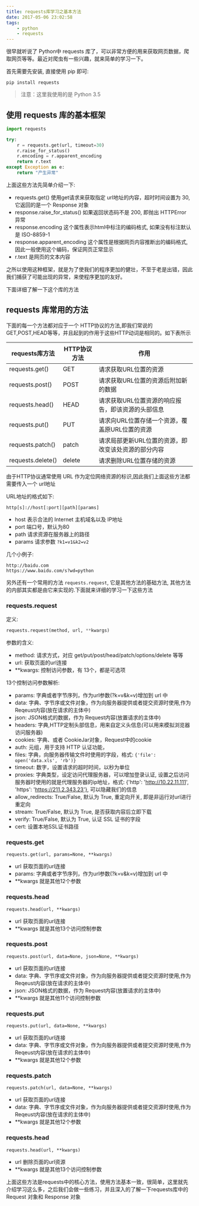 ```yaml
---
title: requests库学习之基本方法
date: 2017-05-06 23:02:58
tags:
    - python
    - requests
---
```



很早就听说了 Python中 requests 库了，可以非常方便的用来获取网页数据，爬取网页等等。最近对爬虫有一些兴趣，就来简单的学习一下。

首先需要先安装, 直接使用 pip 即可:

```
pip install requests
```

> 注意：这里我使用的是 Python 3.5

## 使用 requests 库的基本框架

```python
import requests

try:
    r = requests.get(url, timeout=30)
    r.raise_for_status()    
    r.encoding = r.apparent_encoding    
    return r.text
except Exception as e:
    return "产生异常"
```

上面这些方法先简单介绍一下:

- requests.get() 使用get请求来获取指定 url地址的内容，超时时间设置为 30, 它返回的是一个 Response 对象
- response.raise_for_status()  如果返回状态码不是 200, 即抛出 HTTPError 异常
- response.encoding         这个属性表示html中标注的编码格式, 如果没有标注默认是 ISO-8859-1
- response.apparent_encoding    这个属性是根据网页内容推断出的编码格式, 因此一般使用这个编码，保证网页正常显示
- r.text 是网页的文本内容

之所以使用这种框架，就是为了使我们的程序更加的健壮，不至于老是出错，因此我们捕获了可能出现的异常，来使程序更加的友好。

下面详细了解一下这个库的方法

## requests 库常用的方法

下面的每一个方法都对应于一个 HTTP协议的方法,即我们常说的 GET,POST,HEAD等等，并且起到的作用于这些HTTP动词是相同的。如下表所示

|requests库方法|HTTP协议方法|作用|
|---|---|---|
|requests.get()|GET|请求获取URL位置的资源|
|requests.post()|POST|请求获取URL位置的资源后附加新的数据|
|requests.head()|HEAD|请求获取URL位置资源的响应报告，即该资源的头部信息|
|requests.put()|PUT|请求向URL位置存储一个资源，覆盖原URL位置的资源|
|requests.patch()|patch|请求局部更新URL位置的资源，即改变该处资源的部分内容|
|requests.delete()|delete|请求删除URL位置存储的资源|


由于HTTP协议通常使用 URL 作为定位网络资源的标识,因此我们上面这些方法都需要传入一个 url地址

URL地址的格式如下:

```
http[s]://host[:port][path][params]
```

- host 表示合法的 Internet 主机域名以及 IP地址
- port 端口号，默认为80
- path 请求资源在服务器上的路径
- params  请求参数 `?k1=v1&k2=v2`

几个小例子:

```
http://baidu.com
https://www.baidu.com/s?wd=python
```

另外还有一个常用的方法 `requests.request`, 它是其他方法的基础方法, 其他方法的内部其实都是由它来实现的.下面就来详细的学习一下这些方法

### requests.request

定义:

```python
requests.request(method, url, **kwargs)
```

参数的含义:

- method: 请求方式，对应 get/put/post/head/patch/options/delete 等等
- url:  获取页面的url连接
- **kwargs: 控制访问参数，有 13个，都是可选项

13个控制访问参数解析:

- params: 字典或者字节序列，作为url参数(?k=v&k=v)增加到 url 中
- data: 字典、字节序或文件对象，作为向服务器提供或者提交资源时使用,作为Reqeust内容(放在请求的主体中)
- json: JSON格式的数据，作为 Request内容(放置请求的主体中)
- headers: 字典,HTTP定制头部信息，用来自定义头信息(可以用来模拟浏览器访问服务器)
- cookies: 字典、或者 CookieJar对象，Request中的cookie
- auth: 元组，用于支持 HTTP 认证功能，
- files: 字典，向服务器传输文件时使用的字段，格式: `{'file': open('data.xls', 'rb')}`
- timeout: 数字，设置请求的超时时间，以秒为单位
- proxies: 字典类型，设定访问代理服务器，可以增加登录认证, 设置之后访问服务器时使用的就是代理服务器的ip地址，格式: {'http': 'http://10.22.11.111', 'https': 'https://211.2.343.23'}, 可以隐藏我们的信息
- allow_redirects: True/False, 默认为 True, 重定向开关, 即是非运行对url进行重定向
- stream: True/False, 默认为 True, 是否获取内容后立即下载
- verify: True/False, 默认为 True, 认证 SSL 证书的字段
- cert: 设置本地SSL证书路径

### requests.get

```
requests.get(url, params=None, **kwargs)
```

- url 获取页面的url连接
- params: 字典或者字节序列，作为url参数(?k=v&k=v)增加到 url 中
- **kwargs 就是其他12个参数

### requests.head

```
requests.head(url, **kwargs)
```

- url 获取页面的url连接
- **kwargs 就是其他13个访问控制参数

### requests.post

```
requests.post(url, data=None, json=None, **kwargs)
```

- url 获取页面的url连接
- data: 字典、字节序或文件对象，作为向服务器提供或者提交资源时使用,作为Reqeust内容(放在请求的主体中)
- json: JSON格式的数据，作为 Request内容(放置请求的主体中)
-  **kwargs 就是其他11个访问控制参数


### requests.put

```
requests.put(url, data=None, **kwargs)
```

- url 获取页面的url连接
- data: 字典、字节序或文件对象，作为向服务器提供或者提交资源时使用,作为Reqeust内容(放在请求的主体中)
- **kwargs 就是其他12个参数

### requests.patch

```
requests.patch(url, data=None, **kwargs)
```

- url 获取页面的url连接
- data: 字典、字节序或文件对象，作为向服务器提供或者提交资源时使用,作为Reqeust内容(放在请求的主体中)
- **kwargs 就是其他12个参数


### requests.head

```
requests.head(url, **kwargs)
```

- url 删除页面的url资源
- **kwargs 就是其他13个访问控制参数


上面这些方法是requests中的核心方法，使用方法基本一致，很简单，这里就先介绍学习这么多，之后我们会做一些练习，并且深入的了解一下requests库中的 Request 对象和 Response 对象